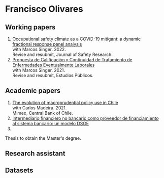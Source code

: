 # Francisco Olivares

## Working papers
1. [Occupational safety climate as a COVID-19 mitigant: a dynamic fractional response panel analysis](https://fco-olivares.github.io/wp/sc_covid.pdf)  
with Marcos Singer. 2022.  
Revise and resubmit, Journal of Safety Research.
2. [Propuesta de Calificación y Continuidad de Tratamiento de Enfermedades Eventualmente Laborales](https://fco-olivares.github.io/wp/cct_eel.pdf)  
with Marcos Singer. 2021.  
Revise and resubmit, Estudios Públicos.

## Academic papers
1. [The evolution of macroprudential policy use in Chile](https://fco-olivares.github.io/ap/mp_chile.pdf)  
with Carlos Madeira. 2021.  
Mimeo, Central Bank of Chile.
2. [Intermediario financiero no bancario como proveedor de financiamiento al sistema bancario: un modelo DSGE](https://fco-olivares.github.io/ap/nbfi_dsge.pdf)
2021.    
Thesis to obtain the Master's degree.

## Research assistant



## Datasets
